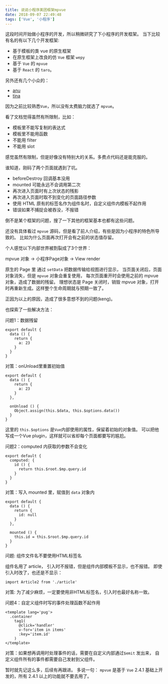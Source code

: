 ```yaml
---
title: 说说小程序美团框架mpvue
date: 2018-09-07 22:49:48
tags: ['Vue', '小程序']
---
```


这段时间开始做小程序的开发，所以稍微研究了下小程序的开发框架。
当下比较有名的有以下几个开发框架:

* 基于模板的类 vue 的原生框架
* 在原生框架上改良的仿 `Vue` 框架 `wepy`
* 基于 `Vue` 的 `mpvue`
* 基于 `React` 的 `taro`。

另外还有几个小众的：

* [anu](https://github.com/RubyLouvre/anu)
* [tina](https://tina.js.org/)

因为之前比较熟悉`Vue`，所以没有太费脑力就选了 `mpvue`。

看了文档觉得虽然有所限制，比如：

* 模板里不能写复制的表达式
* 模板里不能用函数
* 不能用 filter
* 不能用 slot

感觉虽然有限制，但是好像没有特别大的关系。多费点代码还是能克服的。

谁知道，刚码了两个页面就遇到了坑。

* beforeDestroy 回调基本没用
* mounted 可能永远不会调用第二次
* 再次进入页面时有上次状态的残影
* 再次进入页面时取不到变化的页面路径参数
* 使用 HTML 原有的标签名作为组件名时，自定义组件内模板不起作用
* 错误如果不捕捉会被吞没，不报错

倒不是某个框架的问题，搜了一下其他的框架基本也都有这些问题。

还没有具体看过 `mpvue` 源码，但是看了前人介绍，有些是因为小程序的特色所导致的。
比如为什么页面再次打开会有之前的状态值存留。

个人感觉以下内部世界被割裂成了3个世界：

mpvue 对象 -> 小程序Page对象 -> View render

原生的 Page 里 通过 `setData` 把数据传输给视图进行显示，
当页面关闭后，页面对象消失，但是 `mpvue` 对象会重复使用，
每次页面重开时会使用之前的 mpvue 对象，造成了数据的残留。
理想状态是 Page 关闭时，销毁 mpvue 对象，打开时再重新生成。这样整个生命周期就与预期一致了。

正因为以上的原因，造成了很多意想不到的问题(keng)。

也探索了一些解决方法：

问题1：数据残留

    export default {
      data () {
        return {
          a: 23
        }
      }
    }

对策：onUnload里重置初始值

    export default {
      data () {
        return {
          a: 23
        }
      },

      onUnload () {
        Object.assign(this.$data, this.$options.data())
      }
    }

这里的 `this.$options` 是`Vue`内部使用的属性，保留着初始的对象值。
可以把他写成一个Vue plugin，这样就可以省却每个页面都要写的尴尬。


问题2：computed 内获取的参数不会变化


    export default {
      computed: {
        id () {
          return this.$root.$mp.query.id
        }
      }
    }

对策：写入 mounted 里，赋值到 `data` 对象内

    export default {
      data () {
        return {
          id: null
        }
      },

      mounted () {
        this.id = this.$root.$mp.query.id
      }
    }

问题: 组件文件名不要使用HTML标签名

组件名用了 article， 引入时不报错，但是组件内部模板不显示，也不报错。
即使引入时改了，也还是不显示：

    import Article2 from './article'

对策: 为了减少麻烦，一定要使用非HTML标签名，引入时也最好名称一致。

问题4：自定义组件时写的事件处理函数不起作用

    <template lang='pug'>
      .container
        tag1(
          @click='handler'
          v-for='item in items'
          :key='item.id'
        )
    </template>

对策：如果想再调用时处理事件的话，需要在自定义内部通过`$emit` 发出来，
自定义组件所有的事件都需要自己发射到父组件。

暂时就先记这么多，后续有再跟进。
多说一句： `mpvue` 是基于 `Vue` 2.4.1 基础上开发的，所有 2.4.1 以上的功能就不要去用了。
